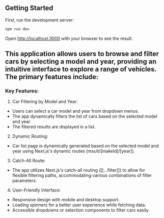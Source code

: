 ## Getting Started

First, run the development server:

```bash
npm run dev
```

Open [http://localhost:3000](http://localhost:3000) with your browser to see the result.

## This application allows users to browse and filter cars by selecting a model and year, providing an intuitive interface to explore a range of vehicles. The primary features include:

### Key Features:

1. Car Filtering by Model and Year:

- Users can select a car model and year from dropdown menus.
- The app dynamically filters the list of cars based on the selected model and year.
- The filtered results are displayed in a list.

2. Dynamic Routing:

- Car list page is dynamically generated based on the selected model and year using Next.js's dynamic routes (result/[makeId]/[year]).

3. Catch-All Route:

- The app utilizes Next.js's catch-all routing ([[...filter]]) to allow for flexible filtering paths, accommodating various combinations of filter parameters.

4. User-Friendly Interface:

- Responsive design with mobile and desktop support.
- Loading spinners for a better user experience while fetching data.
- Accessible dropdowns or selection components to filter cars easily.
